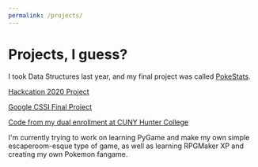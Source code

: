 ```yaml
---
permalink: /projects/
---
```


# Projects, I guess?

I took Data Structures last year, and my final project was called [PokeStats](https://github.com/JuliaYu2002/PokeStats).

[Hackcation 2020 Project](https://github.com/JuliaYu2002/TheGoodVibes)

[Google CSSI Final Project](https://github.com/JuliaYu2002/cssiFinal)

[Code from my dual enrollment at CUNY Hunter College](https://github.com/JuliaYu2002/HunterDE)

I'm currently trying to work on learning PyGame and make my own simple escaperoom-esque type of game, as well as learning RPGMaker XP and creating my own Pokemon fangame.
